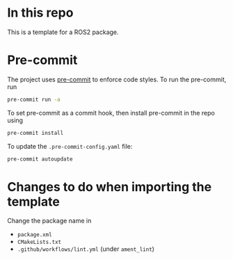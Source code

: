 # In this repo
This is a template for a ROS2 package.

# Pre-commit
The project uses [pre-commit](https://pre-commit.com/) to enforce code styles.
To run the pre-commit, run
```bash
pre-commit run -a
```
To set pre-commit as a commit hook, then install pre-commit in the repo using
```bash
pre-commit install
```
To update the `.pre-commit-config.yaml` file:
```bash
pre-commit autoupdate
```

# Changes to do when importing the template
Change the package name in
- `package.xml`
- `CMakeLists.txt`
- `.github/workflows/lint.yml` (under `ament_lint`)